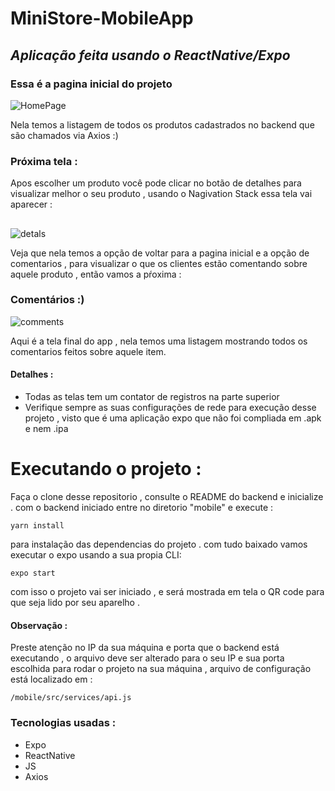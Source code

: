 # MiniStore-MobileApp
## _Aplicação feita usando o ReactNative/Expo_
### Essa é a pagina inicial do projeto
![HomePage](assets/homepage.jpeg)


Nela temos a listagem de todos os produtos cadastrados no backend que são chamados via Axios :)
### Próxima tela :
Apos escolher um produto você pode clicar no botão de detalhes para visualizar melhor o seu produto , usando o Nagivation Stack essa tela vai aparecer :
## 
![detals](assets/detals.jpeg)


Veja que nela temos a opção de voltar para a pagina inicial e a opção de comentarios , para visualizar o que os clientes estão comentando sobre aquele produto , então vamos a pŕoxima :
### Comentários :) 
![comments](assets/comments.jpeg)


Aqui é a tela final do app , nela temos uma listagem mostrando todos os comentarios feitos sobre aquele item.
#### Detalhes :
* Todas as telas tem um contator de registros na parte superior 
* Verifique sempre as suas configurações de rede para execução desse projeto , visto que é uma aplicação expo que não foi compliada em .apk e nem .ipa
# Executando o projeto :
Faça o clone desse repositorio , consulte o README do backend e inicialize .
com o backend iniciado entre no diretorio "mobile" e execute :
```
yarn install 
```
para instalação das dependencias do projeto .
com tudo baixado vamos executar o expo usando a sua propia CLI:
```
expo start
```
com isso o projeto vai ser iniciado , e será mostrada em tela o QR code para que seja lido por seu aparelho .
#### Observação :
Preste atenção no IP da sua máquina e porta que o backend está executando , o arquivo deve ser alterado para o seu IP e sua porta escolhida para rodar o projeto na sua máquina , arquivo de configuração está localizado em :
```
/mobile/src/services/api.js
```


### Tecnologias usadas :
* Expo
* ReactNative
* JS
* Axios
